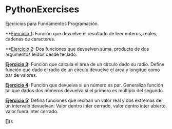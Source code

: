 # PythonExercises
Ejercicios para Fundamentos Programación.


**[Ejercicio 1](ejercicio1.py): Función que devuelve el resultado de leer enteros, reales, cadenas de caracteres.

**[Ejercicio 2](ejercicio2.py): Dos funciones que devuelven suma, producto de dos argumentos leídos desde teclado.

**[Ejercicio 3](ejercicio3.py):** Función que calcula el área de un círculo dado su radio. Define función que dado el radio de un círculo devuelve el area y longitud como par de valores.

**[Ejercicio 4](ejercicio4.py):** Función que devuelva si un número es par. Generaliza función tal que dados dos números devuelva si el primero es múltiplo del segundo.

**[Ejercicio 5](ejercicio5.py):** Defina funciones que reciban un valor real y dos extremos de un intervalo devuelvan: Valor dentro inter cerrado, valor dentro inter abierto, valor fuera inter cerrado.

**[]**():
